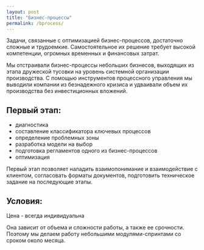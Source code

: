 ```yaml
---
layout: post
title: "Бизнес-процессы"
permalink: /bprocess/
---
```


Задачи, связанные с оптимизацией бизнес-процессов, достаточно сложные и трудоемкие. Самостоятельное их решение требует высокой компетенции, огромных временных и финансовых затрат.

Мы отстраивали бизнес-процессы небольших бизнесов, выходящих из этапа дружеской тусовки на уровень системной организации производства.
С помощью инструментов процессного управления мы выводили компании из безнадежного кризиса и удваивали объем их производства без инвестиционных вложений.


## Первый этап:

* диагностика
* составление классификатора ключевых процессов
* определение проблемных зоны
* разработка модели на выбор 
* подготовка регламентов одного из бизнес-процессов
* оптимизация 

Первый этап позволяет наладить взаимопонимание и взаимодействие с клиентом, согласовать форматы документов, подготовить техническое задание на последующие этапы.

## Условия:

Цена - всегда индивидуальна

Она зависит от объема и сложности работы, а также ее срочности. Поэтому мы делаем работу небольшими модулями-спринтами со сроком около месяца.
